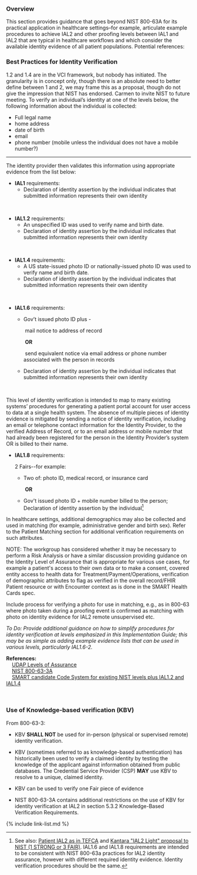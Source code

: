 ### Overview

This section provides guidance that goes beyond NIST 800-63A for its practical application in healthcare settings–for example, articulate example procedures to achieve IAL2 and other proofing levels between IAL1 and IAL2 that are typical in healthcare workflows and which consider the available identity evidence of all patient populations.
Potential references:

### Best Practices for Identity Verification

1.2 and 1.4 are in the VCI framework, but nobody has initiated. The granularity is in concept only, though there is an absolute need to better define between 1 and 2, we may frame this as a proposal, though do not give the impression that NIST has endorsed. Carmen to invite NIST to future meeting.
To verify an individual’s identity at one of the levels below, the following information about the individual is collected:

- Full legal name
- home address
- date of birth
- email
- phone number (mobile unless the individual does not have a mobile number?)

----

The identity provider then validates this information using appropriate evidence from the list below:  

- **IAL1** requirements:  
  - Declaration of identity assertion by the individual indicates that submitted information represents their own identity

​       

- **IAL1.2** requirements: 
  - An unspecified ID was used to verify name and birth date.
  - Declaration of identity assertion by the individual indicates that submitted information represents their own identity  


​    

- **IAL1.4** requirements:
  - A US state-issued photo ID or nationally-issued photo ID was used to verify name and birth date.
  - Declaration of identity assertion by the individual indicates that submitted information represents their own identity  


​    

- **IAL1.6** requirements: 

  - Gov’t issued photo ID plus -  

    ​    mail notice to address of record 

    ​	      **OR**

    ​    send equivalent notice via email address or phone number associated with the person in records 

  - Declaration of identity assertion by the individual indicates that submitted information represents their own identity  


​    

This level of identity verification is intended to map to many existing systems’ procedures for generating a patient portal account for user access to data at a single health system. The absence of multiple pieces of identity evidence is mitigated by sending a notice of identity verification, including an email or telephone contact information for the Identity Provider, to the verified Address of Record, or to an email address or mobile number that had already been registered for the person in the Identity Provider’s system OR is billed to their name.  

- **IAL1.8** requirements: 

  2 Fairs--for example: 

  - Two of:  photo ID, medical record, or insurance card 

    ​    **OR**

  - Gov't issued photo ID + mobile number billed to the person; 
    Declaration of identity assertion by the individual[^5]

In healthcare settings, additional demographics may also be collected and used in matching (for example, administrative gender and birth sex). Refer to the Patient Matching section for additional verification requirements on such attributes.  

NOTE: The workgroup has considered whether it may be necessary to perform a Risk Analysis or have a similar discussion providing guidance on the Identity Level of Assurance that is appropriate for various use cases, for example a patient's access to their own data or to make a consent, covered entity access to health data for Treatment/Payment/Operations, verification of demographic attributes to flag as verified in the overall record/FHIR Patient resource or with Encounter context as is done in the SMART Health Cards spec.  

Include process for verifying a photo for use in matching, e.g., as in 800-63 where photo taken during a proofing event is confirmed as matching with photo on identity evidence for IAL2 remote unsupervised etc. 

*To Do: Provide additional guidance on how to simplify procedures for identity verification at levels emphasized in this Implementation Guide; this may be as simple as adding example evidence lists that can be used in various levels, particularly IAL1.6-2.*

**References:**  
&nbsp;&nbsp;&nbsp;&nbsp;[UDAP Levels of Assurance](https://docs.google.com/document/d/1IEbVY4nWOP013P_oSZkLtV3uHlpjLRQT1lURDE9wTFs/edit)  
&nbsp;&nbsp;&nbsp;&nbsp;[NIST 800-63-3A](https://pages.nist.gov/800-63-3/sp800-63-3.html)  
&nbsp;&nbsp;&nbsp;&nbsp;[SMART candidate Code System for existing NIST levels plus IAL1.2 and IAL1.4](http://build.fhir.org/ig/dvci/vaccine-credential-ig/branches/main/CodeSystem-identity-assurance-level-code-system.html)  

​    

### Use of Knowledge-based verification (KBV)

From 800-63-3: 

- KBV **SHALL NOT** be used for in-person (physical or supervised remote) identity verification.

- KBV (sometimes referred to as knowledge-based authentication) has historically been used to verify a claimed identity by testing the knowledge of the applicant against information obtained from public databases. The Credential Service Provider (CSP) **MAY** use KBV to resolve to a unique, claimed identity.

- KBV can be used to verify one Fair piece of evidence

- NIST 800-63-3A contains additional restrictions on the use of KBV for identity verification at IAL2 in section 5.3.2 Knowledge-Based Verification Requirements. 

[^5]: See also: [Patient IAL2 as in TEFCA](https://www.healthit.gov/sites/default/files/page/2019-04/FINALTEFCAQTF41719508version.pdf) and [Kantara "IAL2 Light" proposal to NIST (1 STRONG or 3 FAIR)](https://github.com/usnistgov/800-63-4/files/6481076/IAL.1.Update.-.Kantara.comments.docx). IAL1.6 and IAL1.8 requirements are intended to be consistent with NIST 800-63a practices for IAL2 identity assurance, however with different required identity evidence. Identity verification procedures should be the same.

{% include link-list.md %}

